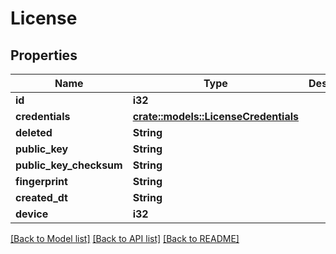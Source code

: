 # License

## Properties

Name | Type | Description | Notes
------------ | ------------- | ------------- | -------------
**id** | **i32** |  | [readonly]
**credentials** | [**crate::models::LicenseCredentials**](License_credentials.md) |  | 
**deleted** | **String** |  | [readonly]
**public_key** | **String** |  | [readonly]
**public_key_checksum** | **String** |  | [readonly]
**fingerprint** | **String** |  | [readonly]
**created_dt** | **String** |  | [readonly]
**device** | **i32** |  | 

[[Back to Model list]](../README.md#documentation-for-models) [[Back to API list]](../README.md#documentation-for-api-endpoints) [[Back to README]](../README.md)


